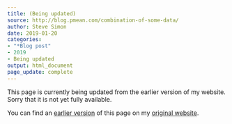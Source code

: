 ```yaml
---
title: (Being updated)
source: http://blog.pmean.com/combination-of-some-data/
author: Steve Simon
date: 2019-01-20
categories:
- "*Blog post"
- 2019
- Being updated
output: html_document
page_update: complete
---
```


This page is currently being updated from the earlier version of my website. Sorry that it is not yet fully available.

<!---More--->

You can find an [earlier version][sim1] of this page on my [original website][sim2].

[sim1]: http://blog.pmean.com/combination-of-some-data
[sim2]: http://www.pmean.com/original_site.html 
